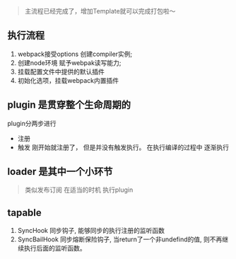 > 主流程已经完成了，增加Template就可以完成打包啦～

## 执行流程
1. webpack接受options 创建compiler实例;
2. 创建node环境 赋予webpak读写能力;
3. 挂载配置文件中提供的默认插件
4. 初始化选项，挂载webpack内置插件

## plugin 是贯穿整个生命周期的
plugin分两步进行
- 注册  
- 触发
刚开始就注册了， 但是并没有触发执行。 在执行编译的过程中 逐渐执行
## loader 是其中一个小环节


> 类似发布订阅  在适当的时机 执行plugin


## tapable
1. SyncHook 同步钩子, 能够同步的执行注册的监听函数
2. SyncBailHook 同步熔断保险钩子, 当return了一个非undefind的值, 则不再继续执行后面的监听函数。